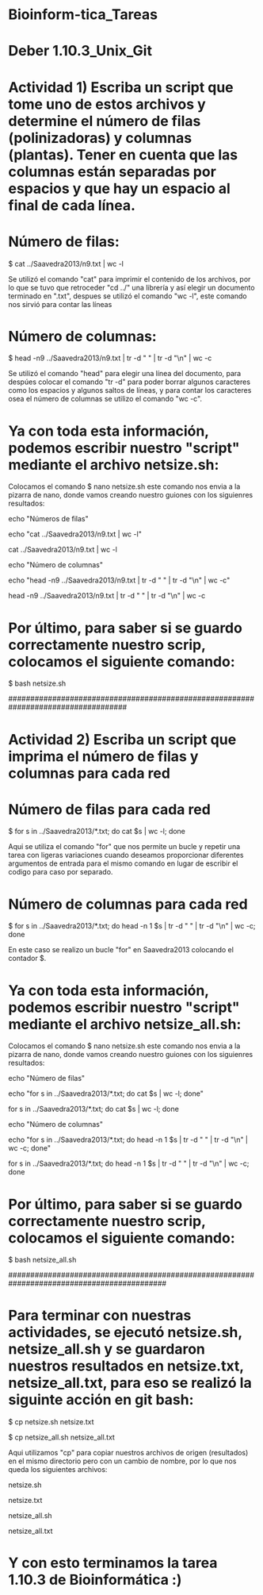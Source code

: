 # Bioinform-tica_Tareas

# Deber 1.10.3_Unix_Git

# Actividad  1)  Escriba un script que tome uno de estos archivos y determine el número de filas (polinizadoras) y columnas (plantas). Tener en cuenta que las columnas están separadas por espacios y que hay un espacio al final de cada línea.


# Número de filas:
$ cat ../Saavedra2013/n9.txt | wc -l

Se utilizó el comando "cat" para imprimir el contenido de los archivos,
por lo que se tuvo que retroceder "cd ../" una librería
y así elegir un documento terminado en ".txt", despues se utilizó 
el comando "wc -l", este comando nos sirvió para contar las líneas

# Número de columnas:
$ head -n9 ../Saavedra2013/n9.txt | tr -d " " | tr -d "\n" | wc -c

Se utilizó el comando "head" para elegir una línea del documento, para
despúes colocar el comando "tr -d" para poder borrar algunos caracteres
como los espacios y algunos saltos de líneas, y para contar los caracteres osea 
el número de columnas se utilizo el comando "wc -c".

# Ya con toda esta información, podemos escribir nuestro "script" mediante el archivo netsize.sh:

Colocamos el comando $ nano netsize.sh este comando nos envia a la pizarra de nano, 
donde vamos creando nuestro guiones con los siguienres resultados:

echo "Números de filas"

echo "cat ../Saavedra2013/n9.txt | wc -l"

cat ../Saavedra2013/n9.txt | wc -l

echo "Número de columnas"

echo "head -n9 ../Saavedra2013/n9.txt | tr -d " " | tr -d "\n" | wc -c"

head -n9 ../Saavedra2013/n9.txt | tr -d " " | tr -d "\n" | wc -c


# Por último, para saber si se guardo correctamente nuestro scrip, colocamos el siguiente comando:
$ bash netsize.sh 


###################################################################################


# Actividad 2) Escriba un script que imprima el número de filas y columnas para cada red


# Número de filas para cada red
$ for s in ../Saavedra2013/*.txt; do cat $s | wc -l; done

Aqui se utiliza el comando "for" que nos permite un bucle y repetir una tarea
con ligeras variaciones cuando deseamos proporcionar diferentes argumentos 
de entrada para el mismo comando en lugar de escribir el codigo para caso 
por separado. 

# Número de columnas para cada red
$ for s in ../Saavedra2013/*.txt; do head -n 1 $s | tr -d " " | tr -d "\n" | wc -c; done

En este caso se realizo un bucle "for" en Saavedra2013 colocando
el contador $.

# Ya con toda esta información, podemos escribir nuestro "script" mediante el archivo netsize_all.sh:

Colocamos el comando $ nano netsize.sh
este comando nos envia a la pizarra de nano, donde vamos creando
nuestro guiones con los siguienres resultados:

echo "Número de filas"

echo "for s in ../Saavedra2013/*.txt; do cat $s | wc -l; done"

for s in ../Saavedra2013/*.txt; do cat $s | wc -l; done

echo "Número de columnas"

echo "for s in ../Saavedra2013/*.txt; do head -n 1 $s | tr -d " " | tr -d "\n" | wc -c; done"

for s in ../Saavedra2013/*.txt; do head -n 1 $s | tr -d " " | tr -d "\n" | wc -c; done


# Por último, para saber si se guardo correctamente nuestro scrip, colocamos el siguiente comando:
$ bash netsize_all.sh 


############################################################################################


# Para terminar con nuestras actividades, se ejecutó netsize.sh, netsize_all.sh y se guardaron nuestros resultados en netsize.txt, netsize_all.txt, para eso se realizó la siguinte acción en git bash:

$ cp netsize.sh  netsize.txt

$ cp netsize_all.sh  netsize_all.txt


Aqui utilizamos "cp" para copiar nuestros archivos de origen (resultados) en el mismo directorio pero con un cambio de nombre, por lo que nos queda los siguientes archivos:

netsize.sh

netsize.txt

netsize_all.sh 

netsize_all.txt


# Y con esto terminamos la tarea 1.10.3 de Bioinformática :)
